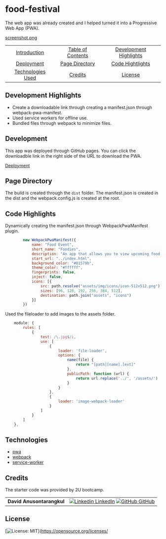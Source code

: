 # food-festival

The web app was already created and I helped turned it into a Progressive Web App (PWA).

[screenshot.png](screenshot.png)

|                                         |                                         |                                                   |
| :-------------------------------------: | :-------------------------------------: | :-----------------------------------------------: |
|     [Introduction](#food-festival)      | [Table of Contents](#table-of-contents) | [Development Highlights](#development-highlights) |
|        [Deployment](#deployment)        |    [Page Directory](#page-directory)    |       [Code Hightlights](#code-highlights)        |
| [Technologies Used](#Technologies-Used) |           [Credits](#Credits)           |                [License](#License)                |

## Development Highlights

- Create a downloadable link through creating a manifest.json through webpack-pwa-manifest.
- Used service workers for offline use.
- Bundled files through webpack to minimize files.

## Development

This app was deployed through GitHub pages. You can click the downloadble link in the right side of the URL to download the PWA.

[Deployment](https://anusontarangkul.github.io/food-festival/)

## Page Directory

The build is created through the `dist` folder. The manifest.json is created in the dist and the webpack.config.js is created at the root.

## Code Highlights

Dynamically creating the manifest.json through WebpackPwaManifest plugin.

```JavaScript
        new WebpackPwaManifest({
            name: "Food Event",
            short_name: "Foodies",
            description: "An app that allows you to view upcoming food events.",
            start_url: "../index.html",
            background_color: "#01579b",
            theme_color: "#ffffff",
            fingerprints: false,
            inject: false,
            icons: [{
                src: path.resolve("assets/img/icons/icon-512x512.png"),
                sizes: [96, 128, 192, 256, 384, 512],
                destination: path.join("assets", "icons")
            }]
        })
```

Used the fileloader to add images to the assets folder.

```JavaScript
    module: {
        rules: [
            {
                test: /\.jpg$/i,
                use: [
                    {
                        loader: 'file-loader',
                        options: {
                            name(file) {
                                return "[path][name].[ext]"
                            },
                            publicPath: function (url) {
                                return url.replace('../', '/assets/')
                            }
                        }
                    },
                    {
                        loader: 'image-webpack-loader'
                    }
                ]
            }
        ]
    },
```

## Technologies

- [pwa](https://web.dev/progressive-web-apps/)
- [webpack](https://webpack.js.org/)
- [service-worker](https://developer.mozilla.org/en-US/docs/Web/API/Service_Worker_API)

## Credits

The starter code was provided by 2U bootcamp.

|                           |                                                                                                                                                                                                       |
| ------------------------- | ----------------------------------------------------------------------------------------------------------------------------------------------------------------------------------------------------- |
| **David Anusontarangkul** | [![Linkedin](https://i.stack.imgur.com/gVE0j.png) LinkedIn](https://www.linkedin.com/in/anusontarangkul/) [![GitHub](https://i.stack.imgur.com/tskMh.png) GitHub](https://github.com/anusontarangkul) |

## License

[![License: MIT](https://img.shields.io/badge/License-MIT-yellow.svg)](https://opensource.org/licenses/
